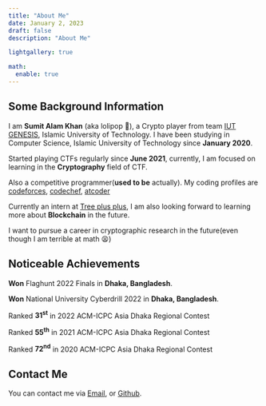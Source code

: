 ```yaml
---
title: "About Me"
date: January 2, 2023
draft: false
description: "About Me"

lightgallery: true

math:
  enable: true
---
```


## Some Background Information

I am **Sumit Alam Khan** (aka lolipop 🍭), a Crypto player from team [IUT GENESIS](https://ctftime.org/team/175924), Islamic University of Technology. I have been studying in Computer Science, Islamic University of Technology since **January 2020**. 

Started playing CTFs regularly since **June 2021**, currently, I am focused on learning in the **Cryptography** field of CTF.

Also a competitive programmer(**used to be** actually). My coding profiles are [codeforces](https://codeforces.com/profile/sad_panda), [codechef](https://www.codechef.com/users/sumitalamkhan), [atcoder](https://atcoder.jp/users/iloveSNP)

Currently an intern at [Tree plus plus](http://treepp.org), I am also looking forward to learning more about **Blockchain** in the future.

I want to pursue a career in cryptographic research in the future(even though I am terrible at math 😫)

## Noticeable Achievements

**Won** Flaghunt 2022 Finals in **Dhaka, Bangladesh**.

**Won** National University Cyberdrill 2022 in **Dhaka, Bangladesh**.

Ranked **31<sup>st</sup>** in 2022 ACM-ICPC Asia Dhaka Regional Contest

Ranked **55<sup>th</sup>** in 2021 ACM-ICPC Asia Dhaka Regional Contest

Ranked **72<sup>nd</sup>** in 2020 ACM-ICPC Asia Dhaka Regional Contest

## Contact Me

You can contact me via [Email](mailto:sumitalam@iut-dhaka.edu), or [Github](https://github.com/Tsumiiiiiiii).

